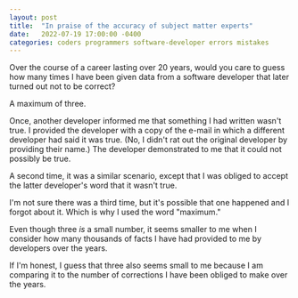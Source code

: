 ```yaml
---
layout: post
title:  "In praise of the accuracy of subject matter experts"
date:   2022-07-19 17:00:00 -0400
categories: coders programmers software-developer errors mistakes
---
```

Over the course of a career lasting over 20 years, would you care to guess how many times I have been given data from a software developer that later turned out not to be correct?

A maximum of three.

Once, another developer informed me that something I had written wasn't true. I provided the developer with a copy of the e-mail in which a different developer had said it was true. (No, I didn't rat out the original developer by providing their name.) The developer demonstrated to me that it could not possibly be true.

A second time, it was a similar scenario, except that I was obliged to accept the latter developer's word that it wasn't true.

I'm not sure there was a third time, but it's possible that one happened and I forgot about it. Which is why I used the word "maximum."

Even though three _is_ a small number, it seems smaller to me when I consider how many thousands of facts I have had provided to me by developers over the years.

If I'm honest, I guess that three also seems small to me because I am comparing it to the number of corrections I have been obliged to make over the years.
